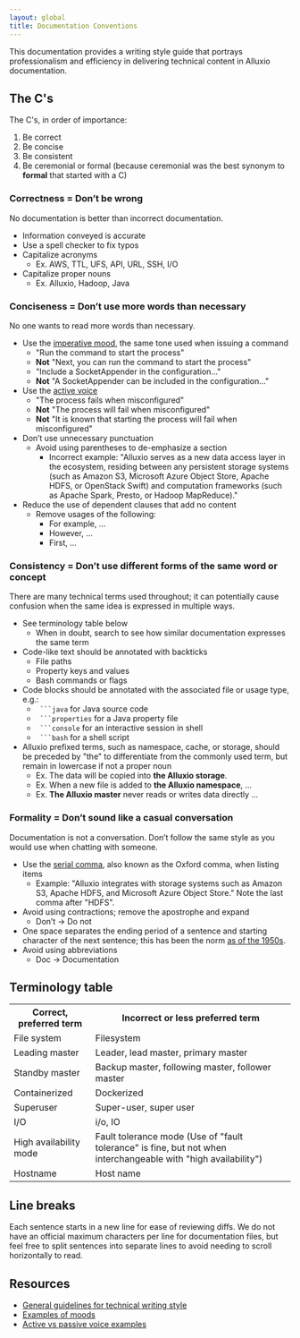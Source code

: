 ```yaml
---
layout: global
title: Documentation Conventions
---
```



This documentation provides a writing style guide that portrays professionalism and efficiency in delivering technical content
in Alluxio documentation.

## The C's

The C's, in order of importance:
1. Be correct
1. Be concise
1. Be consistent
1. Be ceremonial or formal (because ceremonial was the best synonym to **formal** that started with a C)

### Correctness = Don’t be wrong

No documentation is better than incorrect documentation.

* Information conveyed is accurate
* Use a spell checker to fix typos
* Capitalize acronyms
    * Ex. AWS, TTL, UFS, API, URL, SSH, I/O
* Capitalize proper nouns
    * Ex. Alluxio, Hadoop, Java

### Conciseness = Don’t use more words than necessary

No one wants to read more words than necessary.

* Use the [imperative mood](https://en.wikipedia.org/wiki/Imperative_mood), the same tone used when issuing a command
    * "Run the command to start the process"
    * **Not** "Next, you can run the command to start the process"
    * "Include a SocketAppender in the configuration..."
    * **Not** "A SocketAppender can be included in the configuration..."
* Use the [active voice](https://en.wikipedia.org/wiki/Active_voice)
    * "The process fails when misconfigured"
    * **Not** "The process will fail when misconfigured"
    * **Not** "It is known that starting the process will fail when misconfigured"
* Don’t use unnecessary punctuation
    * Avoid using parentheses to de-emphasize a section
        * Incorrect example: "Alluxio serves as a new data access layer in the ecosystem,
        residing between any persistent storage systems (such as Amazon S3, Microsoft Azure Object Store, Apache HDFS, or OpenStack Swift)
        and computation frameworks (such as Apache Spark, Presto, or Hadoop MapReduce)."
* Reduce the use of dependent clauses that add no content
    * Remove usages of the following:
        * For example, ...
        * However, ...
        * First, ...

### Consistency = Don’t use different forms of the same word or concept

There are many technical terms used throughout; it can potentially cause confusion when the same idea is expressed in multiple ways.

* See terminology table below
    * When in doubt, search to see how similar documentation expresses the same term
* Code-like text should be annotated with backticks
    * File paths
    * Property keys and values
    * Bash commands or flags
* Code blocks should be annotated with the associated file or usage type, e.g.:
    * ```` ```java```` for Java source code
    * ```` ```properties```` for a Java property file
    * ```` ```console```` for an interactive session in shell
    * ```` ```bash```` for a shell script
* Alluxio prefixed terms, such as namespace, cache, or storage, should be preceded by "the"
to differentiate from the commonly used term, but remain in lowercase if not a proper noun
    * Ex. The data will be copied into **the Alluxio storage**.
    * Ex. When a new file is added to **the Alluxio namespace**, ...
    * Ex. **The Alluxio master** never reads or writes data directly ...

### Formality = Don’t sound like a casual conversation

Documentation is not a conversation.
Don’t follow the same style as you would use when chatting with someone.

* Use the [serial comma](https://en.wikipedia.org/wiki/Serial_comma), also known as the Oxford comma, when listing items
    * Example: "Alluxio integrates with storage systems such as Amazon S3, Apache HDFS, and Microsoft Azure Object Store."
    Note the last comma after "HDFS".
* Avoid using contractions; remove the apostrophe and expand
    * Don’t -> Do not
* One space separates the ending period of a sentence and starting character of the next sentence;
this has been the norm [as of the 1950s](https://en.wikipedia.org/wiki/Sentence_spacing).
* Avoid using abbreviations
    * Doc -> Documentation

## Terminology table

<table class="table table-striped">
    <tr>
        <th>Correct, preferred term</th>
        <th>Incorrect or less preferred term</th>
    </tr>
    <tr>
        <td markdown="span">File system</td>
        <td markdown="span">Filesystem</td>
    </tr>
    <tr>
        <td markdown="span">Leading master</td>
        <td markdown="span">Leader, lead master, primary master</td>
    </tr>
    <tr>
        <td markdown="span">Standby master</td>
        <td markdown="span">Backup master, following master, follower master</td>
    </tr>
    <tr>
        <td markdown="span">Containerized</td>
        <td markdown="span">Dockerized</td>
    </tr>
    <tr>
        <td markdown="span">Superuser</td>
        <td markdown="span">Super-user, super user</td>
    </tr>
    <tr>
        <td markdown="span">I/O</td>
        <td markdown="span">i/o, IO</td>
    </tr>
    <tr>
        <td markdown="span">High availability mode</td>
        <td markdown="span">Fault tolerance mode (Use of "fault tolerance" is fine, but not when interchangeable with "high availability")</td>
    </tr>
    <tr>
        <td markdown="span">Hostname</td>
        <td markdown="span">Host name</td>
    </tr>
</table>

## Line breaks

Each sentence starts in a new line for ease of reviewing diffs.
We do not have an official maximum characters per line for documentation files,
but feel free to split sentences into separate lines to avoid needing to scroll horizontally to read.

## Resources

* [General guidelines for technical writing style](https://en.wikiversity.org/wiki/Technical_writing_style)
* [Examples of moods](https://en.oxforddictionaries.com/grammar/moods)
* [Active vs passive voice examples](https://writing.wisc.edu/Handbook/CCS_activevoice.html)
